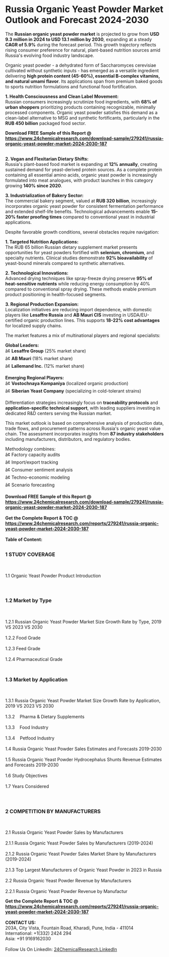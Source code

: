 <h1>Russia Organic Yeast Powder Market Outlook and Forecast 2024-2030</h1><p>The <strong>Russian organic yeast powder market</strong> is projected to grow from <strong>USD 9.3 million in 2024 to USD 13.1 million by 2030</strong>, expanding at a steady <strong>CAGR of 5.9%</strong> during the forecast period. This growth trajectory reflects rising consumer preference for natural, plant-based nutrition sources amid Russia's evolving food industry landscape.</p><p>Organic yeast powder - a dehydrated form of Saccharomyces cerevisiae cultivated without synthetic inputs - has emerged as a versatile ingredient delivering <strong>high protein content (45-60%), essential B-complex vitamins, and natural umami flavor</strong>. Its applications span from premium baked goods to sports nutrition formulations and functional food fortification.</p><p><strong>1. Health Consciousness and Clean Label Movement:</strong><br>
Russian consumers increasingly scrutinize food ingredients, with <strong>68% of urban shoppers</strong> prioritizing products containing recognizable, minimally processed components. Organic yeast powder satisfies this demand as a clean-label alternative to MSG and synthetic fortificants, particularly in the <strong>RUB 450 billion</strong> packaged food sector.</p><div><b>Download FREE Sample of this Report @ 
            <a href="https://www.24chemicalresearch.com/download-sample/279241/russia-organic-yeast-powder-market-2024-2030-187">
            https://www.24chemicalresearch.com/download-sample/279241/russia-organic-yeast-powder-market-2024-2030-187</a></b></div><br><p><strong>2. Vegan and Flexitarian Dietary Shifts:</strong><br>
Russia's plant-based food market is expanding at <strong>12% annually</strong>, creating sustained demand for yeast-derived protein sources. As a complete protein containing all essential amino acids, organic yeast powder is increasingly formulated into meat analogues, with product launches in this category growing <strong>140% since 2020</strong>.</p><p><strong>3. Industrialization of Bakery Sector:</strong><br>
The commercial bakery segment, valued at <strong>RUB 320 billion</strong>, increasingly incorporates organic yeast powder for consistent fermentation performance and extended shelf-life benefits. Technological advancements enable <strong>15-20% faster proofing times</strong> compared to conventional yeast in industrial applications.</p><p>Despite favorable growth conditions, several obstacles require navigation:</p><p><strong>1. Targeted Nutrition Applications:</strong><br>
The RUB 65 billion Russian dietary supplement market presents opportunities for yeast powders fortified with <strong>selenium, chromium</strong>, and specialty nutrients. Clinical studies demonstrate <strong>92% bioavailability</strong> of yeast-bound minerals compared to synthetic alternatives.</p><p><strong>2. Technological Innovations:</strong><br>
Advanced drying techniques like spray-freeze drying preserve <strong>95% of heat-sensitive nutrients</strong> while reducing energy consumption by 40% compared to conventional spray drying. These methods enable premium product positioning in health-focused segments.</p><p><strong>3. Regional Production Expansion:</strong><br>
Localization initiatives are reducing import dependence, with domestic players like <strong>Lesaffre Russia</strong> and <strong>AB Mauri CIS</strong> investing in USDA/EU-certified organic production lines. This supports <strong>18-22% cost advantages</strong> for localized supply chains.</p><p>The market features a mix of multinational players and regional specialists:</p><p><strong>Global Leaders:</strong><br>
â¢ <strong>Lesaffre Group</strong> (25% market share)<br>
â¢ <strong>AB Mauri</strong> (18% market share)<br>
â¢ <strong>Lallemand Inc.</strong> (12% market share)</p><p><strong>Emerging Regional Players:</strong><br>
â¢ <strong>Vostochnaya Kompaniya</strong> (localized organic production)<br>
â¢ <strong>Siberian Yeast Company</strong> (specializing in cold-tolerant strains)</p><p>Differentiation strategies increasingly focus on <strong>traceability protocols</strong> and <strong>application-specific technical support</strong>, with leading suppliers investing in dedicated R&amp;D centers serving the Russian market.</p><p>This market outlook is based on comprehensive analysis of production data, trade flows, and procurement patterns across Russia's organic yeast value chain. The assessment incorporates insights from <strong>87 industry stakeholders</strong> including manufacturers, distributors, and regulatory bodies.</p><p>Methodology combines:<br>
â¢ Factory capacity audits<br>
â¢ Import/export tracking<br>
â¢ Consumer sentiment analysis<br>
â¢ Techno-economic modeling<br>
â¢ Scenario forecasting</p><div><b>Download FREE Sample of this Report @ 
            <a href="https://www.24chemicalresearch.com/download-sample/279241/russia-organic-yeast-powder-market-2024-2030-187">
            https://www.24chemicalresearch.com/download-sample/279241/russia-organic-yeast-powder-market-2024-2030-187</a></b></div><br><div><b>Get the Complete Report & TOC @ 
            <a href="https://www.24chemicalresearch.com/reports/279241/russia-organic-yeast-powder-market-2024-2030-187">
            https://www.24chemicalresearch.com/reports/279241/russia-organic-yeast-powder-market-2024-2030-187</a></b></div><br>
            <b>Table of Content:</b><p><h2><span style="font-size:16px"><strong>1 STUDY COVERAGE</strong></span></h2><br />
<p>1.1 Organic Yeast Powder Product Introduction</p><br />
<h2><span style="font-size:16px"><strong>1.2 Market by Type</strong></span></h2><br />
<p>1.2.1 Russian Organic Yeast Powder Market Size Growth Rate by Type, 2019 VS 2023 VS 2030<br /><br />
1.2.2 Food Grade&nbsp;&nbsp; &nbsp;<br /><br />
1.2.3 Feed Grade<br /><br />
1.2.4 Pharmaceutical Grade<br /><br />
<h2><span style="font-size:16px"><strong>1.3 Market by Application</strong></span></h2><br />
<p>1.3.1 Russia Organic Yeast Powder Market Size Growth Rate by Application, 2019 VS 2023 VS 2030<br /><br />
1.3.2&nbsp;&nbsp; &nbsp;Pharma & Dietary Supplements<br /><br />
1.3.3&nbsp;&nbsp; &nbsp;Food Industry<br /><br />
1.3.4&nbsp;&nbsp; &nbsp;Petfood Industry<br /><br />
1.4 Russia Organic Yeast Powder Sales Estimates and Forecasts 2019-2030<br /><br />
1.5 Russia Organic Yeast Powder Hydrocephalus Shunts Revenue Estimates and Forecasts 2019-2030<br /><br />
1.6 Study Objectives<br /><br />
1.7 Years Considered</p><br />
<h2><span style="font-size:16px"><strong>2 COMPETITION BY MANUFACTURERS</strong></span></h2><br />
<p>2.1 Russia Organic Yeast Powder Sales by Manufacturers<br /><br />
2.1.1 Russia Organic Yeast Powder Sales by Manufacturers (2019-2024)<br /><br />
2.1.2 Russia Organic Yeast Powder Sales Market Share by Manufacturers (2019-2024)<br /><br />
2.1.3 Top Largest Manufacturers of Organic Yeast Powder in 2023 in Russia<br /><br />
2.2 Russia Organic Yeast Powder Revenue by Manufacturers<br /><br />
2.2.1 Russia Organic Yeast Powder Revenue by Manufactur</p><div><b>Get the Complete Report & TOC @ 
            <a href="https://www.24chemicalresearch.com/reports/279241/russia-organic-yeast-powder-market-2024-2030-187">
            https://www.24chemicalresearch.com/reports/279241/russia-organic-yeast-powder-market-2024-2030-187</a></b></div><br><b>CONTACT US:</b><br>
            203A, City Vista, Fountain Road, Kharadi, Pune, India - 411014<br>
            International: +1(332) 2424 294<br>
            Asia: +91 9169162030 <br><br>
            Follow Us On LinkedIn: <a href="https://www.linkedin.com/company/24chemicalresearch/">24ChemicalResearch LinkedIn</a>